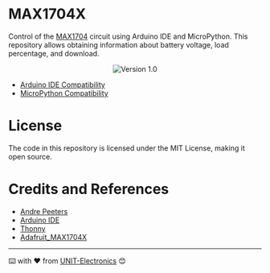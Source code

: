 # MAX1704X

Control of the [MAX1704](./Docs/max17048-max17049.pdf) circuit using Arduino IDE and MicroPython. This repository allows obtaining information about battery voltage, load percentage, and  download.

<div align="center">

![Version 1.0](https://img.shields.io/badge/version-1.0-green)
</div>

- [Arduino IDE Compatibility](./Software/Duino/README.md)
- [MicroPython Compatibility](./Software/MicroPython/README.md)

# License
The code in this repository is licensed under the MIT License, making it open source.

# Credits and References

- [Andre Peeters](https://github.com/andrethemac/max17043.py/tree/master)
- [Arduino IDE](https://www.arduino.cc/en/software)
- [Thonny](https://thonny.org/)
- [Adafruit_MAX1704X](https://github.com/adafruit/Adafruit_MAX1704X/tree/main)



---
⌨️ with ❤️ from [UNIT-Electronics](https://github.com/UNIT-Electronics) 😊